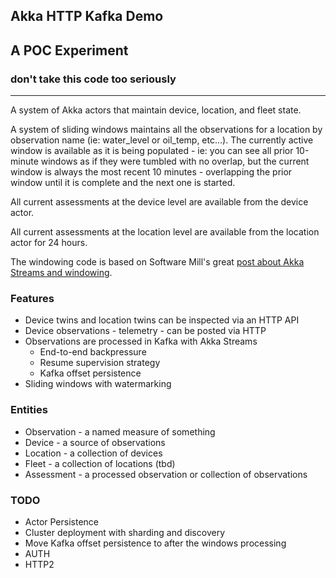 Akka HTTP Kafka Demo
---

## A POC Experiment
### don't take this code too seriously
---

A system of Akka actors that maintain device, location, and fleet state.

A system of sliding windows maintains all the observations for a location by
observation name (ie: water_level or oil_temp, etc...).  The currently active
window is available as it is being populated - ie: you can see all prior 10-minute
windows as if they were tumbled with no overlap, but the current window is always
the most recent 10 minutes - overlapping the prior window until it is complete
and the next one is started.

All current assessments at the device level are available from the device actor.

All current assessments at the location level are available from the location actor for 24 hours.

The windowing code is based on Software Mill's great [post about Akka Streams and windowing].

### Features
  * Device twins and location twins can be inspected via an HTTP API
  * Device observations - telemetry - can be posted via HTTP
  * Observations are processed in Kafka with Akka Streams
    * End-to-end backpressure
    * Resume supervision strategy
    * Kafka offset persistence
  * Sliding windows with watermarking

### Entities
  * Observation - a named measure of something
  * Device - a source of observations
  * Location - a collection of devices
  * Fleet - a collection of locations (tbd)
  * Assessment - a processed observation or collection of observations

### TODO
  * Actor Persistence
  * Cluster deployment with sharding and discovery
  * Move Kafka offset persistence to after the windows processing
  * AUTH
  * HTTP2

[post about Akka Streams and windowing]: https://softwaremill.com/windowing-data-in-akka-streams/

